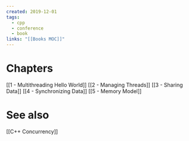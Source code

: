 ```yaml
---
created: 2019-12-01
tags:
  - cpp
  - conference
  - book
links: "[[Books MOC]]"
---
```

# Chapters

[[1 - Multithreading Hello World]]
[[2 - Managing Threads]]
[[3 - Sharing Data]]
[[4 - Synchronizing Data]]
[[5 - Memory Model]]

# See also

[[C++ Concurrency]]
